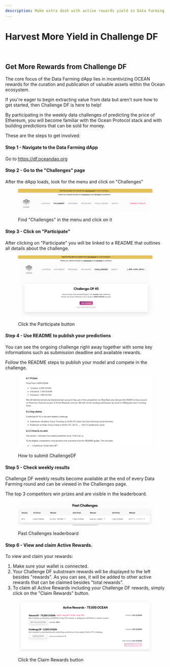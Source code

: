 ```yaml
---
description: Make extra dosh with active rewards yield in Data Farming
---
```


# Harvest More Yield in Challenge DF

<figure><img src="../../.gitbook/assets/rewards/gif/challenge-df.gif" alt=""></figure>

## Get More Rewards from Challenge DF

The core focus of the Data Farming dApp lies in incentivizing OCEAN rewards for the curation and publication of valuable assets within the Ocean ecosystem.  

If you're eager to begin extracting value from data but aren't sure how to get started, then Challenge DF is here to help!

By participating in the weekly data challenges of predicting the price of Ethereum, you will become familiar with the Ocean Protocol stack and with building predictions that can be sold for money.

These are the steps to get involved:

#### Step 1 - Navigate to the Data Farming dApp

Go to https://df.oceandao.org

#### Step 2 - Go to the "Challenges" page

After the dApp loads, look for the menu and click on "Challenges"

<figure><img src="../../.gitbook/assets/rewards/volumeDF-page.png" alt=""><figcaption><p>Find "Challenges" in the menu and click on it</p></figcaption></figure>

#### Step 3 - Click on "Participate"

After clicking on "Participate" you will be linked to a README that outlines all details about the challenge.

<figure><img src="../../.gitbook/assets/rewards/challenge-active.png" alt=""><figcaption><p>Click the Participate button</p></figcaption></figure>

#### Step 4 - Use README to publish your predictions

You can see the ongoing challenge right away together with some key informations such as submission deadline and available rewards.

Follow the README steps to publish your model and compete in the challenge.

<figure><img src="../../.gitbook/assets/rewards/challenge-df-readme.png" alt=""><figcaption><p>How to submit ChallengeDF</p></figcaption></figure>

#### Step 5 - Check weekly results

Challenge DF weekly results become available at the end of every Data Farming round and can be viewed in the Challenges page.

The top 3 competitors win prizes and are visible in the leaderboard.

<figure><img src="../../.gitbook/assets/rewards/challenge-history.png" alt=""><figcaption><p>Past Challenges leaderboard</p></figcaption></figure>

#### Step 6 - View and claim Active Rewards.

To view and claim your rewards:
1. Make sure your wallet is connected.
2. Your Challenge DF substream rewards will be displayed to the left besides "rewards". As you can see, it will be added to other active rewards that can be claimed besides "total rewards".
3. To claim all Active Rewards including your Challenge DF rewards, simply click on the "Claim Rewards" button.

<figure><img src="../../.gitbook/assets/rewards/challenge-substream.png" alt=""><figcaption><p>Click the Claim Rewards button</p></figcaption></figure>